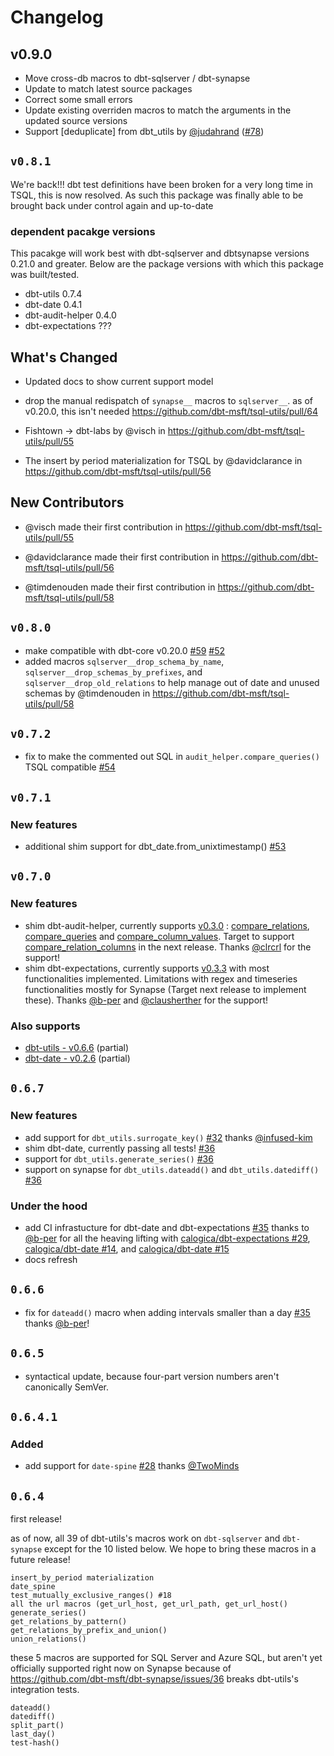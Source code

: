 # Changelog

## v0.9.0

* Move cross-db macros to dbt-sqlserver / dbt-synapse
* Update to match latest source packages
* Correct some small errors
* Update existing overriden macros to match the arguments in the updated source versions
* Support [deduplicate] from dbt_utils by [@judahrand](https://github.com/judahrand) ([#78](https://github.com/dbt-msft/tsql-utils/pull/78))

## `v0.8.1`

We're back!!! dbt test definitions have been broken for a very long time in TSQL, this is now resolved. As such this package was finally able to be brought back under control again and up-to-date

### dependent pacakge versions

This pacakge will work best with dbt-sqlserver and dbtsynapse versions 0.21.0 and greater. Below are the package versions with which this package was built/tested.

* dbt-utils 0.7.4
* dbt-date 0.4.1
* dbt-audit-helper 0.4.0
* dbt-expectations ???

## What's Changed

* Updated docs to show current support model

* drop the manual redispatch of `synapse__` macros to `sqlserver__`. as of v0.20.0, this isn't needed  <https://github.com/dbt-msft/tsql-utils/pull/64>

* Fishtown -> dbt-labs by @visch in <https://github.com/dbt-msft/tsql-utils/pull/55>
* The insert by period materialization for TSQL by @davidclarance in <https://github.com/dbt-msft/tsql-utils/pull/56>

## New Contributors

* @visch made their first contribution in <https://github.com/dbt-msft/tsql-utils/pull/55>

* @davidclarance made their first contribution in <https://github.com/dbt-msft/tsql-utils/pull/56>

* @timdenouden made their first contribution in <https://github.com/dbt-msft/tsql-utils/pull/58>

## `v0.8.0`

* make compatible with dbt-core v0.20.0 [#59](https://github.com/dbt-msft/tsql-utils/pull/59) [#52](https://github.com/dbt-msft/tsql-utils/pull/52)
* added macros `sqlserver__drop_schema_by_name`, `sqlserver__drop_schemas_by_prefixes`, and `sqlserver__drop_old_relations` to help manage out of date and unused schemas by @timdenouden in <https://github.com/dbt-msft/tsql-utils/pull/58>

## `v0.7.2`

* fix to make the commented out SQL in `audit_helper.compare_queries()` TSQL compatible [#54](https://github.com/dbt-msft/tsql-utils/pull/54)

## `v0.7.1`

### New features

* additional shim support for dbt_date.from_unixtimestamp() [#53](https://github.com/dbt-msft/tsql-utils/pull/53)

## `v0.7.0`

### New features

* shim dbt-audit-helper, currently supports [v0.3.0](https://github.com/fishtown-analytics/dbt-audit-helper/releases/tag/0.3.0) : [compare_relations](https://github.com/fishtown-analytics/dbt-audit-helper#compare_relations-source), [compare_queries](https://github.com/fishtown-analytics/dbt-audit-helper#compare_queries-source) and [compare_column_values](https://github.com/fishtown-analytics/dbt-audit-helper#compare_column_values-source). Target to support [compare_relation_columns](https://github.com/fishtown-analytics/dbt-audit-helper#compare_relation_columns-source) in the next release. Thanks [@clrcrl](https://github.com/clrcrl) for the support!
* shim dbt-expectations, currently supports [v0.3.3](https://github.com/calogica/dbt-expectations/releases/tag/0.3.3) with most functionalities implemented. Limitations with regex and timeseries functionalities mostly for Synapse (Target next release to implement these). Thanks [@b-per](https://github.com/b-per) and [@clausherther](https://github.com/clausherther) for the support!

### Also supports

* [dbt-utils - v0.6.6](https://github.com/fishtown-analytics/dbt-utils/releases/tag/0.6.6) (partial)
* [dbt-date - v0.2.6](https://github.com/calogica/dbt-date/releases/tag/0.2.6) (partial)

## `0.6.7`

### New features

* add support for `dbt_utils.surrogate_key()` [#32](https://github.com/dbt-msft/tsql-utils/pull/32) thanks [@infused-kim](https://github.com/infused-kim)
* shim dbt-date, currently passing all tests! [#36](https://github.com/dbt-msft/tsql-utils/pull/36)
* support for `dbt_utils.generate_series()` [#36](https://github.com/dbt-msft/tsql-utils/pull/36)
* support on synapse for `dbt_utils.dateadd()` and `dbt_utils.datediff()` [#36](https://github.com/dbt-msft/tsql-utils/pull/36)

### Under the hood

* add CI infrastucture for dbt-date and dbt-expectations [#35](https://github.com/dbt-msft/tsql-utils/pull/35) thanks to [@b-per](https://github.com/b-per) for all the heaving lifting with [calogica/dbt-expectations #29](https://github.com/calogica/dbt-expectations/pull/29), [calogica/dbt-date #14](https://github.com/calogica/dbt-date/pull/14), and [calogica/dbt-date #15](https://github.com/calogica/dbt-date/pull/15)
* docs refresh

## `0.6.6`

* fix for `dateadd()` macro when adding intervals smaller than a day [#35](https://github.com/dbt-msft/tsql-utils/pull/35) thanks [@b-per](https://github.com/b-per)!

## `0.6.5`

* syntactical update, because four-part version numbers aren't canonically SemVer.

## `0.6.4.1`

### Added

* add support for `date-spine` [#28](https://github.com/dbt-msft/tsql-utils/pull/28) thanks [@TwoMinds](https://github.com/TwoMinds)

## `0.6.4`

first release!

as of now, all 39 of dbt-utils's macros work on `dbt-sqlserver` and `dbt-synapse` except for the 10 listed below. We hope to bring these macros in a future release!

    insert_by_period materialization
    date_spine
    test_mutually_exclusive_ranges() #18
    all the url macros (get_url_host, get_url_path, get_url_host()
    generate_series()
    get_relations_by_pattern()
    get_relations_by_prefix_and_union()
    union_relations()

these 5 macros are supported for SQL Server and Azure SQL, but aren't yet officially supported right now on Synapse because of <https://github.com/dbt-msft/dbt-synapse/issues/36> breaks dbt-utils's integration tests.

    dateadd()
    datediff()
    split_part()
    last_day()
    test-hash()
